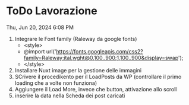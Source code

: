 # ToDo Lavorazione

Thu, Jun 20, 2024 6:08 PM

1. Integrare le Font family (Raleway da google fonts)
    * \<style>
    * @import url('https://fonts.googleapis.com/css2?family=Raleway:ital,wght@0,100..900;1,100..900&display=swap');
    * \</style>
2. Installare Nuxt image per la gestione delle immagini
3. SCrivere il procedikento per il LoadPosts da WP (controllare il primo loading che a volte non funziona)
4. Aggiungere il Load More, invece che button, attivazione allo scroll
5. inserire la data nella Scheda dei post caricati


<br>
